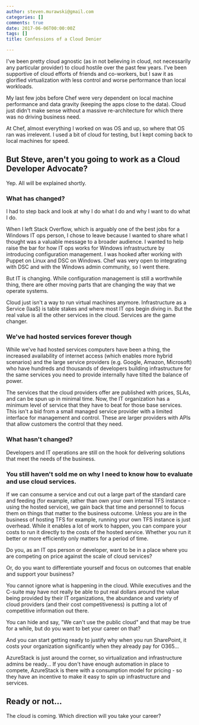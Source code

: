 ```yaml
---
author: steven.murawski@gmail.com
categories: []
comments: true
date: 2017-06-06T00:00:00Z
tags: []
title: Confessions of a Cloud Denier

---
```


I've been pretty cloud agnostic (as in not believing in cloud, not necessarily any particular provider) to cloud hostile over the past few years.  I've been supportive of cloud efforts of friends and co-workers, but I saw it as glorified virtualization with less control and worse performance than local workloads.

My last few jobs before Chef were very dependent on local machine performance and data gravity (keeping the apps close to the data).  Cloud just didn't make sense without a massive re-architecture for which there was no driving business need.

At Chef, almost everything I worked on was OS and up, so where that OS ran was irrelevent.  I used a bit of cloud for testing, but I kept coming back to local machines for speed.

## But Steve, aren't you going to work as a Cloud Developer Advocate?

Yep.  All will be explained shortly.

### What has changed?

I had to step back and look at why I do what I do and why I want to do what I do.

When I left Stack Overflow, which is arguably one of the best jobs for a Windows IT ops person, I chose to leave because I wanted to share what I thought was a valuable message to a broader audience.  I wanted to help raise the bar for how IT ops works for Windows infrastructure by introducing configuration management.  I was hooked after working with Puppet on Linux and DSC on Windows.  Chef was very open to integrating with DSC and with the Windows admin community, so I went there.

But IT is changing.  While configuration management is still a worthwhile thing, there are other moving parts that are changing the way that we operate systems.

Cloud just isn't a way to run virtual machines anymore.  Infrastructure as a Service (IaaS) is table stakes and where most IT ops begin diving in.  But the real value is all the other services in the cloud.  Services are the game changer.

### We've had hosted services forever though

While we've had hosted services computers have been a thing, the increased availability of internet access (which enables more hybrid scenarios) and the large service providers (e.g. Google, Amazon, Microsoft) who have hundreds and thousands of developers building infrastructure for the same services you need to provide internally have tilted the balance of power.

The services that the cloud providers offer are published with prices, SLAs, and can be spun up in minimal time.  Now, the IT organization has a minimum level of service that they have to beat for those base services.  This isn't a bid from a small managed service provider with a limited interface for management and control.  These are larger providers with APIs that allow customers the control that they need.

### What hasn't changed?

Developers and IT operations are still on the hook for delivering solutions that meet the needs of the business.

### You still haven't sold me on why I need to know how to evaluate and use cloud services.

If we can consume a service and cut out a large part of the standard care and feeding (for example, rather than own your own internal TFS instance - using the hosted service), we gain back that time and personnel to focus them on things that matter to the business outcome.  Unless you are in the business of hosting TFS for example, running your own TFS instance is just overhead.  While it enables a lot of work to happen, you can compare your costs to run it directly to the costs of the hosted service.  Whether you run it better or more efficiently only matters for a period of time.

Do you, as an IT ops person or developer, want to be in a place where you are competing on price against the scale of cloud services?

Or, do you want to differentiate yourself and focus on outcomes that enable and support your business?

You cannot ignore what is happening in the cloud.  While executives and the C-suite may have not really be able to put real dollars around the value being provided by their IT organizations, the abundance and variety of cloud providers (and their cost competitiveness) is putting a lot of competitive information out there.

You can hide and say, "We can't use the public cloud" and that may be true for a while, but do you want to bet your career on that?

And you can start getting ready to justify why when you run SharePoint, it costs your organization significantly when they already pay for O365...

AzureStack is just around the corner, so virtualization and infrastructure admins be ready...  If you don't have enough automation in place to compete, AzureStack is there with a consumption model for pricing - so they have an incentive to make it easy to spin up infrastructure and services.

## Ready or not...

The cloud is coming.  Which direction will you take your career?
